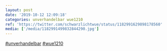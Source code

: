 ```yaml
---
layout: post
date: '2019-10-12 12:09:18'
categories: unverhandelbar wue1210
ref: 'https://twitter.com/schwarzlichtwue/status/1182991629898178560'
media: ['/media/1182991499832844290.jpg']
---
```

[#unverhandelbar](/t/unverhandelbar) [#wue1210](/t/wue1210) 